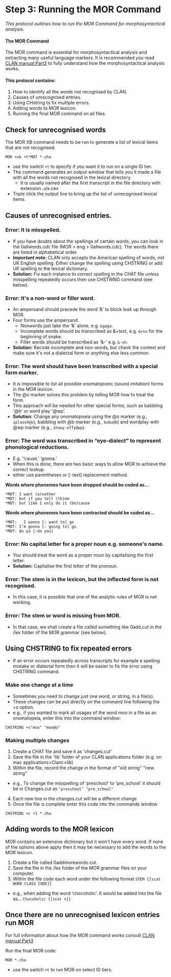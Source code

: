 # Step 3: Running the MOR Command 
*This protocol outlines how to run the MOR Command for morphosyntactical analysis.*

#### The MOR Command
The MOR command is essential for morphosyntactical analysis and extracting many useful language markers. 
It is recommended you read [CLAN manual:Part3](https://doi.org/10.21415/T5B97X) to fully understand how the morphosyntactical analysis works.  

#### This protocol contains: 
1. How to identify all the words not recognised by CLAN.
2. Causes of unrecognised entries.
3. Using CHstring to fix multiple errors.
4. Adding words to MOR lexicon. 
5. Running the final MOR command on all files. 

## Check for unrecognised words 
The MOR XB command needs to be run to generate a list of lexical items that are not recognised. 
```
MOR +xb +t*MOT *.cha
```
+ use the switch `+t` to specify if you want it to run on a single ID tier.
+ The command generates an output window that tells you it made a file with all the words not recognised in the lexical directory.
  + It is usually named after the first transcript in the file directory with extension .ulx.cex
+ Triple click the output line to bring up the list of unrecognised lexical items. 

## Causes of unrecognised entries.

### Error: It is misspelled.  
+ If you have doubts about the spellings of certain words, you can look in the 0allwords.cdc file (MOR > eng > 0allwords.cdc). The words there are listed in alphabetical order.
+ **Important note**: CLAN only accepts the American spelling of words, not UK English spelling. Either change the spelling using CHSTRING or add UK spelling to the lexical dictionary.  
+ **Solution:** Fix each instance to correct spelling in the CHAT file *unless* misspelling repeatedly occurs then use CHSTRING command (see below).

### Error: It's a non-word or filler word. 
+ An ampersand should precede the word ‘&’ to block look up through MOR.
+ Four forms use the ampersand.  
  + Nonwords just take the '&' alone, e.g. `&gaga`.
  + Incomplete words should be transcribed as &+text, e.g. `&+sn` for the beginning of snake.
  + Filler words should be transcribed as '&-' e.g. `&-uh`.
+ **Solution:**  Recode incomplete and non-words, but check the context and make sure it's not a dialectal form or anything else less common. 
 
### Error: The word should have been transcribed with a special form marker.  
+ It is impossible to list all possible onomatopoeic (sound imitation) forms in the MOR lexicon.
+ The @o marker solves this problem by telling MOR how to treat the form.
+ This approach will be needed for other special forms, such as babbling '@b' or word play '@wp'.
+ **Solution:** Change any onomatopoeia using the @o marker (e.g., `sploosh@o`), babbling with @b marker (e.g., `bubu@b`) and wordplay with @wp marker (e.g., `showy-offy@wp`).

### Error: The word was transcribed in “eye-dialect” to represent phonological reductions. 
+ E.g. ‘’cause,’ ‘gonna.’
+ When this is done, there are two basic ways to allow MOR to achieve the correct lookup.
+ either use parentheses or [: text] replacement method.

**Words where phonemes have been dropped should be coded as…**
```
*MOT: I want (a)nother 
*MOT: but if you tell (th)em 
*MOT: but like I only do it (be)cause
```
**Words where phonemes have been contracted should be coded as…**
```
*MOT:	I wanna [: want to] go 
*MOT: I’m gonna [: going to] go 
*MOT: do ya [:do you]
```

### Error: No capital letter for a proper noun e.g. someone's name. 
+ You should treat the word as a proper noun by capitalising the first letter. 
+ **Solution:** Capitalise the first letter of the pronoun.
 
### Error: The stem is in the lexicon, but the inflected form is not recognised.  
+ In this case, it is possible that one of the analytic rules of MOR is not working.  

### Error: The stem or word is missing from MOR.  
+ In that case, we shall create a file called something like 0add.cut in the /lex folder of the MOR grammar (see below).

## Using CHSTRING to fix repeated errors 
+ If an error occurs repeatedly across transcripts for example a spelling mistake or dialectal form then it will be easier to fix the error using CHSTRING command.

### Make one change at a time 
+ Sometimes you need to change just one word, or string, in a file(s).
+ These changes can be put directly on the command line following the +s option.
+ e.g., if you wanted to mark all usages of the word moo in a file as an onomatopeia, enter this into the command window:
```
CHSTRING +s"moo" "moo@o"
```
### Making multiple changes
1. Create a CHAT file and save it as 'changes.cut'
2. Save the file in the 'lib' folder of your CLAN applications folder (e.g. on mac applications>Clanc>lib)
3. Within the file, record the change in the format of "old string" "new string"
  + e.g., To change the misspelling of 'preschool' to 'pre_school' it should be in Changes.cut as `"preschool" "pre_school"`
4. Each new line in the changes.cut will be a different change
5. Once the file is complete enter this code into the commands window
```
CHSTRING +c +1 *.cha
```
## Adding words to the MOR lexicon 
MOR contains an extensive dictionary but it won't have every word. If none of the options above apply then it may be necessary to add the words to the MOR lexicon. 

1. Create a file called 0addmorewords.cut.
2. Save the file in the /lex folder of the MOR grammar files on your computer.
3. Within the file code each word under the following format `STEM {[scat WORD CLASS CODE]}`
  + e.g., when adding the word ‘chocoholic’. It would be added into the file as… `Chocoholic {[scat n]}`

## Once there are no unrecognised lexicon entries run MOR 
For full information about how the MOR command works consult [CLAN manual:Part3](https://doi.org/10.21415/T5B97X)  

Run the final MOR code: 
```
MOR *.cha
```
+ use the switch `+t` to run MOR on select ID tiers. 




